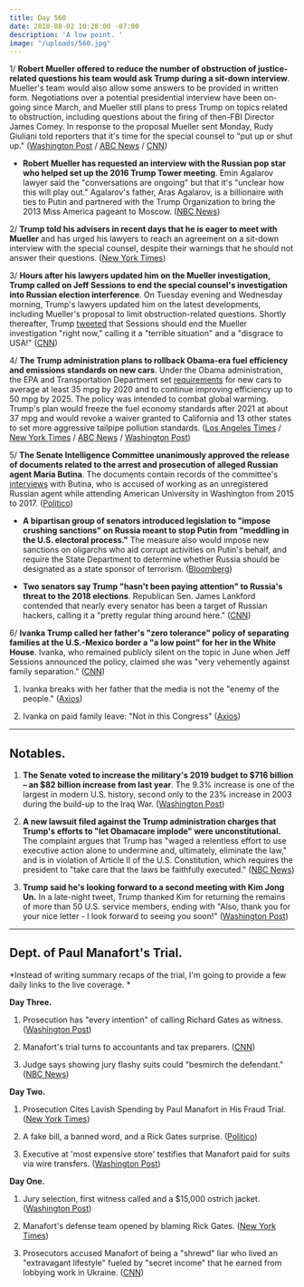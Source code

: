 ```yaml
---
title: Day 560
date: 2018-08-02 10:28:00 -07:00
description: 'A low point. '
image: "/uploads/560.jpg"
---
```


1/ **Robert Mueller offered to reduce the number of obstruction of justice-related questions his team would ask Trump during a sit-down interview**. Mueller's team would also allow some answers to be provided in written form. Negotiations over a potential presidential interview have been on-going since March, and Mueller still plans to press Trump on topics related to obstruction, including questions about the firing of then-FBI Director James Comey. In response to the proposal Mueller sent Monday, Rudy Giuliani told reporters that it's time for the special counsel to "put up or shut up." ([Washington Post](https://www.washingtonpost.com/politics/mueller-offers-to-limit-investigators-questions-for-trump-in-special-counsels-latest-effort-to-secure-presidential-interview/2018/08/01/239bfea0-95cc-11e8-a679-b09212fb69c2_story.html) / [ABC News](https://abcnews.go.com/US/special-counsel-mueller-president-obstruction-justice-sources/story?id=56973384) / [CNN](https://www.cnn.com/2018/08/01/politics/rudy-giuliani-donald-trump-robert-mueller-interview/index.html))

* **Robert Mueller has requested an interview with the Russian pop star who helped set up the 2016 Trump Tower meeting**. Emin Agalarov lawyer said the "conversations are ongoing" but that it's "unclear how this will play out." Agalarov's father, Aras Agalarov, is a billionaire with ties to Putin and partnered with the Trump Organization to bring the 2013 Miss America pageant to Moscow. ([NBC News](https://www.nbcnews.com/news/investigations/mueller-wants-interview-russian-pop-star-emin-agalarov-lawyer-says-n896951))

2/ **Trump told his advisers in recent days that he is eager to meet with Mueller** and has urged his lawyers to reach an agreement on a sit-down interview with the special counsel, despite their warnings that he should not answer their questions. ([New York Times](https://www.nytimes.com/2018/08/01/us/politics/trump-mueller-investigation-interview.html))

3/ **Hours after his lawyers updated him on the Mueller investigation, Trump called on Jeff Sessions to end the special counsel's investigation into Russian election interference**. On Tuesday evening and Wednesday morning, Trump's lawyers updated him on the latest developments, including Mueller's proposal to limit obstruction-related questions. Shortly thereafter, Trump [tweeted](https://twitter.com/realDonaldTrump/status/1024646945640525826) that Sessions  should end the Mueller investigation "right now," calling it a "terrible situation" and a "disgrace to USA!" ([CNN](https://www.cnn.com/2018/08/01/politics/trump-russia-jeff-sessions-mueller/index.html))

4/ **The Trump administration plans to rollback Obama-era fuel efficiency and emissions standards on new cars**. Under the Obama administration, the EPA and Transportation Department set [requirements](https://www.epa.gov/regulations-emissions-vehicles-and-engines/safer-and-affordable-fuel-efficient-vehicles-proposed) for new cars to average at least 35 mpg by 2020 and to continue improving efficiency up to 50 mpg by 2025. The policy was intended to combat global warming. Trump's plan would freeze the fuel economy standards after 2021 at about 37 mpg and would revoke a waiver granted to California and 13 other states to set more aggressive tailpipe pollution standards. ([Los Angeles Times](http://www.latimes.com/politics/la-na-pol-trump-fuel-economy-20180802-story.html) / [New York Times](https://www.nytimes.com/2018/08/02/climate/trump-auto-emissions-california.html) / [ABC News](https://abcnews.go.com/Politics/trump-administration-seeks-freeze-gas-mileage-standards-cars/story?id=56985530) / [Washington Post](https://www.washingtonpost.com/national/health-science/2018/08/01/90c818ac-9125-11e8-8322-b5482bf5e0f5_story.html))

5/ **The Senate Intelligence Committee unanimously approved the release of documents related to the arrest and prosecution of alleged Russian agent Maria Butina**. The documents contain records of the committee's [interviews](https://whatthefuckjusthappenedtoday.com/2018/07/23/day-550/#7-russias-foreign-minister-told-mike) with Butina, who is accused of working as an unregistered Russian agent while attending American University in Washington from 2015 to 2017. ([Politico](https://www.politico.com/story/2018/08/01/senate-russia-agent-butina-spy-757565))

* **A bipartisan group of senators introduced legislation to "impose crushing sanctions" on Russia meant to stop Putin from "meddling in the U.S. electoral process."** The measure also would impose new sanctions on oligarchs who aid corrupt activities on Putin's behalf, and require the State Department to determine whether Russia should be designated as a state sponsor of terrorism. ([Bloomberg](https://www.bloomberg.com/news/articles/2018-08-02/-crushing-russia-sanctions-sought-in-bipartisan-senate-bill))

* **Two senators say Trump "hasn't been paying attention" to Russia's threat to the 2018 elections**. Republican Sen. James Lankford contended that nearly every senator has been a target of Russian hackers, calling it a "pretty regular thing around here." ([CNN](https://www.cnn.com/2018/08/02/politics/james-lankford-amy-klobuchar-election-security/index.html))

6/ **Ivanka Trump called her father's "zero tolerance" policy of separating families at the U.S.-Mexico border a "a low point" for her in the White House**. Ivanka, who remained publicly silent on the topic in June when Jeff Sessions announced the policy, claimed she was "very vehemently against family separation." ([CNN](https://www.cnn.com/2018/08/02/politics/ivanka-trump-immigration-family-separation/index.html))

1. Ivanka breaks with her father that  the media is not the "enemy of the people." ([Axios](https://www.axios.com/ivanka-trump-media-enemy-of-the-people-3ac579de-fb03-4edd-9cf2-b526d0f7dc0a.html))

2. Ivanka on paid family leave: "Not in this Congress" ([Axios](https://www.axios.com/ivanka-trump-paid-family-leave-not-in-this-congress-3c814e85-c663-4878-a143-63f0845e47fa.html))

---

## Notables.

1. **The Senate voted to increase the military's 2019 budget to $716 billion – an $82 billion increase from last year**. The 9.3% increase is one of the largest in modern U.S. history, second only to the 23% increase in 2003 during the build-up to the Iraq War. ([Washington Post](https://www.washingtonpost.com/news/wonk/wp/2018/06/19/u-s-military-budget-inches-closer-to-1-trillion-mark-as-concerns-over-federal-deficit-grow/?utm_term=.7c020e21c37e))

2. **A new lawsuit filed against the Trump administration charges that Trump's efforts to "let Obamacare implode" were unconstitutional.** The complaint argues that Trump has "waged a relentless effort to use executive action alone to undermine and, ultimately, eliminate the law," and is in violation of Article II of the U.S. Constitution, which requires the president to "take care that the laws be faithfully executed." ([NBC News](https://www.nbcnews.com/politics/donald-trump/trump-s-undermining-obamacare-violates-constitution-new-lawsuit-charges-n896626))

3. **Trump said he's looking forward to a second meeting with Kim Jong Un.** In a late-night tweet, Trump thanked Kim for returning the remains of more than 50 U.S. service members, ending with "Also, thank you for your nice letter - l look forward to seeing you soon!" ([Washington Post](https://www.washingtonpost.com/politics/trump-says-he-is-looking-forward-to-meeting-again-soon-with-kim-jong-un/2018/08/02/7084654e-963b-11e8-a679-b09212fb69c2_story.html?utm_term=.4fdbe15dee54))

---

## Dept. of Paul Manafort's Trial.

*Instead of writing summary recaps of the trial, I'm going to provide a few daily links to the live coverage. *

**Day Three.**

1. Prosecution has "every intention" of calling Richard Gates as witness. ([Washington Post](https://www.washingtonpost.com/news/local/wp/2018/08/02/paul-manafort-trial-day-3-live-updates/))

2. Manafort's trial turns to accountants and tax preparers. ([CNN](https://www.cnn.com/2018/08/02/politics/manafort-trial-day-three/index.html))

3. Judge says showing jury flashy suits could "besmirch the defendant." ([NBC News](https://www.nbcnews.com/news/crime-courts/paul-manafort-live-blog-trump-s-former-campaign-chair-begins-n896091))

**Day Two.**

1. Prosecution Cites Lavish Spending by Paul Manafort in His Fraud Trial. ([New York Times](https://www.nytimes.com/2018/08/01/us/politics/paul-manafort-fraud-trial.html))

2. A fake bill, a banned word, and a Rick Gates surprise. ([Politico](https://www.politico.com/story/2018/08/01/paul-manafort-trial-testimony-day-2-756749))

3. Executive at 'most expensive store' testifies that Manafort paid for suits via wire transfers. ([Washington Post](https://www.washingtonpost.com/news/local/wp/2018/08/01/paul-manafort-trial-day-two/))

**Day One.**

1. Jury selection, first witness called and a $15,000 ostrich jacket. ([Washington Post](https://www.washingtonpost.com/news/local/wp/2018/07/31/paul-manafort-trial-live-coverage/))

2. Manafort's defense team opened by blaming Rick Gates. ([New York Times](https://www.nytimes.com/2018/07/31/us/politics/paul-manafort-trial.html))

3. Prosecutors accused Manafort of being a "shrewd" liar who lived an "extravagant lifestyle" fueled by "secret income" that he earned from lobbying work in Ukraine. ([CNN](https://www.cnn.com/interactive/2018/politics/paul-manafort-trial-tracker/#/virginia/all))